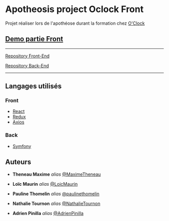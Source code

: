 # Apotheosis project Oclock Front

Projet réaliser lors de l'apothéose durant la formation chez [O'Clock](https://oclock.io/)


## [Demo partie Front](https://omiam.theneaumaxime.fr/)

---

[Repository Front-End](https://github.com/MaximeTheneau/Apotheosis-Project-Oclock-Front)

[Repository Back-End](https://github.com/MaximeTheneau/Apotheosis-Project-Oclock-Back)

---

## Langages utilisés 

### Front

- [React](https://fr.reactjs.org/)
- [Redux](https://react-redux.js.org/)
- [Axios](https://axios-http.com/)

### Back

- [Symfony](https://fr.reactjs.org/)

## Auteurs

* **Theneau Maxime** _alias_ [@MaximeTheneau](https://github.com/MaximeTheneau)

* **Loïc Maurin** _alias_ [@LoicMaurin](https://github.com/LoicMAURIN)

* **Pauline Thomelin** _alias_ [@paulinethomelin ](https://github.com/paulinethomelin)

* **Nathalie Tournon** _alias_ [@NathalieTournon ](https://github.com/NathalieTournon)

* **Adrien Pinilla** _alias_ [@AdrienPinilla ](https://github.com/AdrienPinilla)

